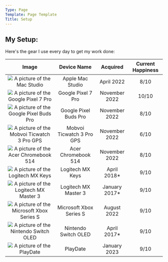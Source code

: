 ```yaml
---
Type: Page
Template: Page Template
Title: Setup
---
```


## My Setup:

Here's the gear I use every day to get my work done:

|                                                                                            Image                                                                                            |        Device Name        |    Acquired   | Current Happiness |
|:-------------------------------------------------------------------------------------------------------------------------------------------------------------------------------------------:|:-------------------------:|:-------------:|:-----------------:|
|               ![ A picture of the Mac Studio ]( https://store.storeimages.cdn-apple.com/4668/as-images.apple.com/is/mac-studio-select-202203?wid=500&hei=500&fmt=jpeg&qlt=95 )              |      Apple Mac Studio     |   April 2022  |        8/10       |
|                                          ![ A picture of the Google Pixel 7 Pro ]( https://m.media-amazon.com/images/I/61FM60RTAgL._AC_SX679_.jpg )                                         |     Google Pixel 7 Pro    | November 2022 |       10/10       |
|   ![ A picture of the Google Pixel Buds Pro ]( https://lh3.googleusercontent.com/kE8Ov3yIBARB0rUVhZ5UEwMEo91LOD2brIy7j8MbqmSx5A-rHPNqYb-Nboi9rmxE-IG1sxMUf3uoPTkW5i3NxblC4uMJ1FlIBdc=s0 )   |   Google Pixel Buds Pro   | November 2022 |        8/10       |
| ![ A picture of the Mobvoi Ticwatch 3 Pro GPS ]( https://lh3.googleusercontent.com/kE8Ov3yIBARB0rUVhZ5UEwMEo91LOD2brIy7j8MbqmSx5A-rHPNqYb-Nboi9rmxE-IG1sxMUf3uoPTkW5i3NxblC4uMJ1FlIBdc=s0 ) | Mobvoi Ticwatch 3 Pro GPS | November 2022 |        6/10       |
|    ![ A picture of the Acer Chromebook 514 ]( https://lh3.googleusercontent.com/kE8Ov3yIBARB0rUVhZ5UEwMEo91LOD2brIy7j8MbqmSx5A-rHPNqYb-Nboi9rmxE-IG1sxMUf3uoPTkW5i3NxblC4uMJ1FlIBdc=s0 )    |    Acer Chromebook 514    | November 2022 |        8/10       |
|      ![ A picture of the Logitech MX Keys ]( https://lh3.googleusercontent.com/kE8Ov3yIBARB0rUVhZ5UEwMEo91LOD2brIy7j8MbqmSx5A-rHPNqYb-Nboi9rmxE-IG1sxMUf3uoPTkW5i3NxblC4uMJ1FlIBdc=s0 )     |      Logitech MX Keys     |  April 2018*  |        9/10       |
|    ![ A picture of the Logitech MX Master 3 ]( https://lh3.googleusercontent.com/kE8Ov3yIBARB0rUVhZ5UEwMEo91LOD2brIy7j8MbqmSx5A-rHPNqYb-Nboi9rmxE-IG1sxMUf3uoPTkW5i3NxblC4uMJ1FlIBdc=s0 )   |    Logitech MX Master 3   | January 2017* |        9/10       |
|  ![ A picture of the Microsoft Xbox Series S ]( https://lh3.googleusercontent.com/kE8Ov3yIBARB0rUVhZ5UEwMEo91LOD2brIy7j8MbqmSx5A-rHPNqYb-Nboi9rmxE-IG1sxMUf3uoPTkW5i3NxblC4uMJ1FlIBdc=s0 )  |  Microsoft Xbox Series S  |  August 2022  |        9/10       |
|    ![ A picture of the Nintendo Switch OLED ]( https://lh3.googleusercontent.com/kE8Ov3yIBARB0rUVhZ5UEwMEo91LOD2brIy7j8MbqmSx5A-rHPNqYb-Nboi9rmxE-IG1sxMUf3uoPTkW5i3NxblC4uMJ1FlIBdc=s0 )   |    Nintendo Switch OLED   |  April 2017*  |        9/10       |
|          ![ A picture of the PlayDate ]( https://lh3.googleusercontent.com/kE8Ov3yIBARB0rUVhZ5UEwMEo91LOD2brIy7j8MbqmSx5A-rHPNqYb-Nboi9rmxE-IG1sxMUf3uoPTkW5i3NxblC4uMJ1FlIBdc=s0 )         |          PlayDate         |  January 2023 |        9/10       |